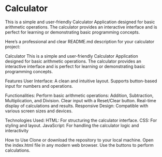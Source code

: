 # Calculator
This is a simple and user-friendly Calculator Application designed for basic arithmetic operations. The calculator provides an interactive interface and is perfect for learning or demonstrating basic programming concepts.



Here’s a professional and clear README.md description for your calculator project:

Calculator
This is a simple and user-friendly Calculator Application designed for basic arithmetic operations. The calculator provides an interactive interface and is perfect for learning or demonstrating basic programming concepts.

Features
User Interface:
A clean and intuitive layout.
Supports button-based input for numbers and operations.

Functionalities:
Perform basic arithmetic operations: Addition, Subtraction, Multiplication, and Division.
Clear input with a Reset/Clear button.
Real-time display of calculations and results.
Responsive Design:
Compatible with various screen sizes and devices.

Technologies Used:
HTML: For structuring the calculator interface.
CSS: For styling and layout.
JavaScript: For handling the calculator logic and interactivity

How to Use
Clone or download the repository to your local machine.
Open the index.html file in any modern web browser.
Use the buttons to perform calculations.
